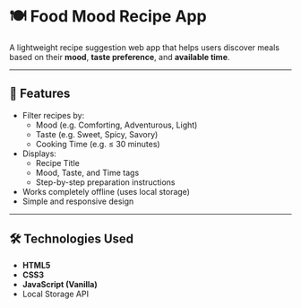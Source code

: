 # 🍽️ Food Mood Recipe App

A lightweight recipe suggestion web app that helps users discover meals based on their **mood**, **taste preference**, and **available time**.

---

## 🔧 Features

- Filter recipes by:
  - Mood (e.g. Comforting, Adventurous, Light)
  - Taste (e.g. Sweet, Spicy, Savory)
  - Cooking Time (e.g. ≤ 30 minutes)
- Displays:
  - Recipe Title
  - Mood, Taste, and Time tags
  - Step-by-step preparation instructions
- Works completely offline (uses local storage)
- Simple and responsive design

---

## 🛠️ Technologies Used

- **HTML5**
- **CSS3**
- **JavaScript (Vanilla)**
- Local Storage API

